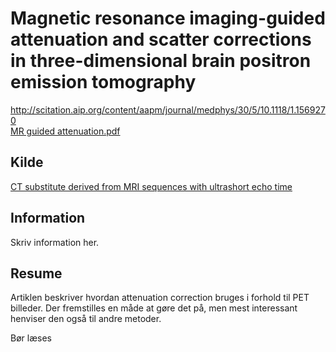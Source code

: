 <h1>
	Magnetic resonance imaging-guided attenuation and scatter
	corrections in three-dimensional brain positron emission
	tomography
</h1>
<a href="http://scitation.aip.org/content/aapm/journal/medphys/30/5/10.1118/1.1569270">
	http://scitation.aip.org/content/aapm/journal/medphys/30/5/10.1118/1.1569270
</a><br />
<a href="MR guided attenuation.pdf">
	MR guided attenuation.pdf
</a>
<h2>
	Kilde
</h2>
<a href="../CT substitute derived from MRI sequences with ultrashort echo time/">
	CT substitute derived from MRI sequences with ultrashort echo time
</a>
<h2>
	Information
</h2>
<p>
	Skriv information her.
</p>
<h2>
	Resume
</h2>
<p>
	Artiklen beskriver hvordan attenuation correction bruges i forhold til PET
	billeder. Der fremstilles en måde at gøre det på, men mest interessant 
	henviser den også til andre metoder.
</p>
<p>
	Bør læses
</p>
